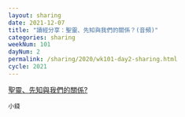 ```yaml
---
layout: sharing
date: 2021-12-07
title: "讀經分享：聖靈、先知與我們的關係？(音頻)"
categories: sharing
weekNum: 101
dayNum: 2
permalink: /sharing/2020/wk101-day2-sharing.html
cycle: 2021
---
```


[聖靈、先知與我們的關係?](/media/sharing/2020/wk101/2021-12-07-bin.m4a)

`小錢`
